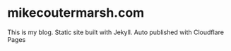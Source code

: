 # mikecoutermarsh.com

This is my blog. Static site built with Jekyll. Auto published with Cloudflare Pages

